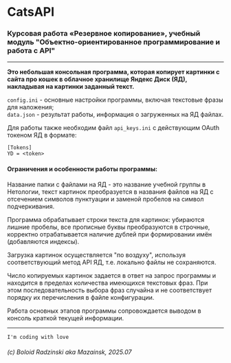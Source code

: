 # CatsAPI

### Курсовая работа «Резервное копирование», учебный модуль "Объектно-ориентированное программирование и работа с API"
***
**Это небольшая консольная программа, которая копирует картинки с сайта про кошек в облачное хранилище Яндекс Диск (ЯД),
накладывая на картинки заданный текст.**

`config.ini` - основные настройки программы, включая текстовые фразы для наложения;     
`data.json` - результат работы, информация о загруженных на ЯД файлах.

Для работы также необходим файл `api_keys.ini` с действующим OAuth токеном ЯД в формате:    
```
[Tokens]    
YD = <token>
```

#### Ограничения и особенности работы программы:

Название папки с файлами на ЯД - это название учебной группы в Нетологии,
текст картинок преобразуется в названия файлов на ЯД с отсечением символов пунктуации и заменой пробелов
на символ подчеркивания.

Программа обрабатывает строки текста для картинок: убираются лишние пробелы, все прописные буквы преобразуются
в строчные, корректно отрабатывается наличие дублей при формировании имён (добавляются индексы).

Загрузка картинок осуществляется "по воздуху", используя соответствующий метод API ЯД, т.е. локально файлы
не сохраняются.

Число копируемых картинок задается в ответ на запрос программы и находится в пределах количества имеющихся
текстовых фраз. При этом последовательность выбора фраз случайна и не соответствует порядку их перечисления в файле
конфигурации.

Работа основных этапов программы сопровождается выводом в консоль краткой текущей информации.

***
`I'm coding with love`
###### (c) Boloid Radzinski aka Mazainsk, 2025.07